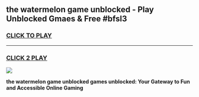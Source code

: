 
## the watermelon game unblocked - Play Unblocked Gmaes & Free #bfsl3
<h3>
<a href="https://news.freeplayer.one?title=the_watermelon_game_unblocked&ref=03M">CLICK TO PLAY</a></h3>
<hr>

<h3>
<a href="https://news.freeplayer.one?title=the_watermelon_game_unblocked&ref=03M">CLICK 2 PLAY</a>
  
</h3>

<a href="https://news.freeplayer.one?title=the_watermelon_game_unblocked&ref=03M"><img src="https://clearcache.store/games.png"></a>


**the watermelon game unblocked games unblocked: Your Gateway to Fun and Accessible Online Gaming**
